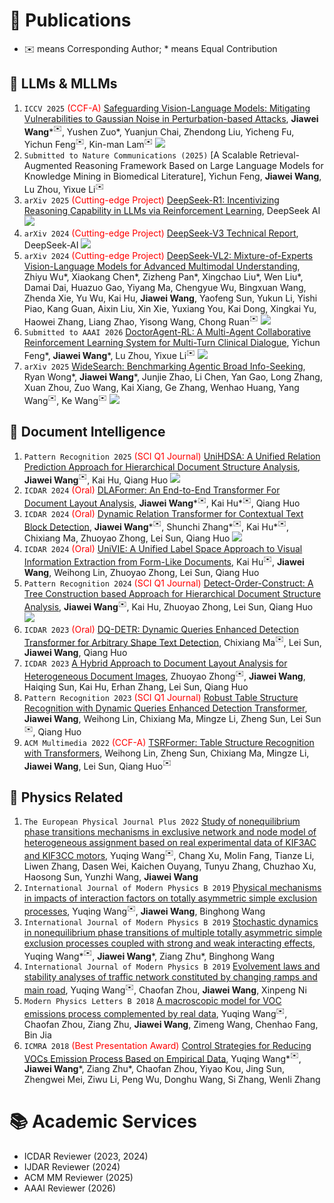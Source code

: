 # 📝 Publications
- ✉️ means Corresponding Author; * means Equal Contribution

## 🤖 LLMs & MLLMs
1. ``ICCV 2025`` <font color="red">(CCF-A)</font> [Safeguarding Vision-Language Models: Mitigating Vulnerabilities to Gaussian Noise in Perturbation-based Attacks](https://arxiv.org/abs/2504.01308), <strong>Jiawei Wang</strong>\*$^✉️$, Yushen Zuo\*, Yuanjun Chai, Zhendong Liu, Yicheng Fu, Yichun Feng$^✉️$, Kin-man Lam$^✉️$ [![](https://img.shields.io/github/stars/JarvisUSTC/DiffPure-RobustVLM?style=social&label=DiffPure-RobustVLM+Stars)](https://github.com/JarvisUSTC/DiffPure-RobustVLM)
2. ``Submitted to Nature Communications (2025)`` [A Scalable Retrieval-Augmented Reasoning Framework Based on Large Language Models for Knowledge Mining in Biomedical Literature], Yichun Feng, <strong>Jiawei Wang</strong>, Lu Zhou, Yixue Li$^✉️$
3. ``arXiv 2025`` <font color="red">(Cutting-edge Project)</font> [DeepSeek-R1: Incentivizing Reasoning Capability in LLMs via Reinforcement Learning](https://arxiv.org/abs/2501.12948), DeepSeek AI [![](https://img.shields.io/github/stars/deepseek-ai/DeepSeek-R1?style=social&label=DeepSeek-R1+Stars)](https://github.com/deepseek-ai/DeepSeek-R1)
4. ``arXiv 2024`` <font color="red">(Cutting-edge Project)</font> [DeepSeek-V3 Technical Report](https://arxiv.org/abs/2412.19437), DeepSeek-AI [![](https://img.shields.io/github/stars/deepseek-ai/DeepSeek-V3?style=social&label=DeepSeek-V3+Stars)](https://github.com/deepseek-ai/DeepSeek-V3)
5. ``arXiv 2024`` <font color="red">(Cutting-edge Project)</font> [DeepSeek-VL2: Mixture-of-Experts Vision-Language Models for Advanced Multimodal Understanding](https://arxiv.org/abs/2412.10302), Zhiyu Wu\*, Xiaokang Chen\*, Zizheng Pan\*, Xingchao Liu\*, Wen Liu\*, Damai Dai, Huazuo Gao, Yiyang Ma, Chengyue Wu, Bingxuan Wang, Zhenda Xie, Yu Wu, Kai Hu, <strong>Jiawei Wang</strong>, Yaofeng Sun, Yukun Li, Yishi Piao, Kang Guan, Aixin Liu, Xin Xie, Yuxiang You, Kai Dong, Xingkai Yu, Haowei Zhang, Liang Zhao, Yisong Wang, Chong Ruan$^✉️$ [![](https://img.shields.io/github/stars/deepseek-ai/DeepSeek-VL2?style=social&label=DeepSeek-VL2+Stars)](https://github.com/deepseek-ai/DeepSeek-VL2)
6. ``Submitted to AAAI 2026`` [DoctorAgent-RL: A Multi-Agent Collaborative Reinforcement Learning System for Multi-Turn Clinical Dialogue](https://arxiv.org/abs/2505.19630), Yichun Feng\*, <strong>Jiawei Wang</strong>\*, Lu Zhou, Yixue Li$^✉️$ [![](https://img.shields.io/github/stars/JarvisUSTC/DoctorAgent-RL?style=social&label=DoctorAgent-RL+Stars)](https://github.com/JarvisUSTC/DoctorAgent-RL)
6. ``arXiv 2025`` [WideSearch: Benchmarking Agentic Broad Info-Seeking](https://arxiv.org/abs/2508.07999), Ryan Wong\*, <strong>Jiawei Wang</strong>\*, Junjie Zhao, Li Chen, Yan Gao, Long Zhang, Xuan Zhou, Zuo Wang, Kai Xiang, Ge Zhang, Wenhao Huang, Yang Wang$^✉️$, Ke Wang$^✉️$ [![](https://img.shields.io/github/stars/ByteDance-Seed/WideSearch?style=social&label=WideSearch+Stars)](https://github.com/ByteDance-Seed/WideSearch)

## 📄 Document Intelligence
1. ``Pattern Recognition 2025`` <font color="red">(SCI Q1 Journal)</font> [UniHDSA: A Unified Relation Prediction Approach for Hierarchical Document Structure Analysis](https://arxiv.org/abs/2503.15893), <strong>Jiawei Wang</strong>$^✉️$, Kai Hu, Qiang Huo [![](https://img.shields.io/github/stars/microsoft/CompHRDoc?style=social&label=CompHRDoc+Stars)](https://github.com/microsoft/CompHRDoc/tree/main/UniHDSA)
2. ``ICDAR 2024`` <font color="red">(Oral)</font> [DLAFormer: An End-to-End Transformer For Document Layout Analysis](https://arxiv.org/abs/2405.11757), <strong>Jiawei Wang</strong>\*$^✉️$, Kai Hu\*$^✉️$, Qiang Huo
3. ``ICDAR 2024`` <font color="red">(Oral)</font> [Dynamic Relation Transformer for Contextual Text Block Detection](https://arxiv.org/abs/2401.09232), <strong>Jiawei Wang</strong>\*$^✉️$, Shunchi Zhang\*$^✉️$, Kai Hu\*$^✉️$, Chixiang Ma, Zhuoyao Zhong, Lei Sun, Qiang Huo [![](https://img.shields.io/badge/Project-Page-blue)](https://shunchizhang.github.io/drformer/)
4. ``ICDAR 2024``  <font color="red">(Oral)</font> [UniVIE: A Unified Label Space Approach to Visual Information Extraction from Form-Like Documents](https://arxiv.org/abs/2401.09220), Kai Hu$^✉️$, <strong>Jiawei Wang</strong>, Weihong Lin, Zhuoyao Zhong, Lei Sun, Qiang Huo
5. ``Pattern Recognition 2024`` <font color="red">(SCI Q1 Journal)</font> [Detect-Order-Construct: A Tree Construction based Approach for Hierarchical Document Structure Analysis](https://www.sciencedirect.com/science/article/pii/S0031320324005879), <strong>Jiawei Wang</strong>$^✉️$, Kai Hu, Zhuoyao Zhong, Lei Sun, Qiang Huo [![](https://img.shields.io/github/stars/microsoft/CompHRDoc?style=social&label=CompHRDoc+Stars)](https://github.com/microsoft/CompHRDoc)
6. ``ICDAR 2023`` <font color="red">(Oral)</font> [DQ-DETR: Dynamic Queries Enhanced Detection Transformer for Arbitrary Shape Text Detection](https://link.springer.com/chapter/10.1007/978-3-031-41679-8_14), Chixiang Ma$^✉️$, Lei Sun, <strong>Jiawei Wang</strong>, Qiang Huo
7. ``ICDAR 2023`` [A Hybrid Approach to Document Layout Analysis for Heterogeneous Document Images](https://link.springer.com/chapter/10.1007/978-3-031-41734-4_12), Zhuoyao Zhong$^✉️$, <strong>Jiawei Wang</strong>, Haiqing Sun, Kai Hu, Erhan Zhang, Lei Sun, Qiang Huo
8. ``Pattern Recognition 2023`` <font color="red">(SCI Q1 Journal)</font> [Robust Table Structure Recognition with Dynamic Queries Enhanced Detection Transformer](https://www.sciencedirect.com/science/article/abs/pii/S0031320323005150), <strong>Jiawei Wang</strong>, Weihong Lin, Chixiang Ma, Mingze Li, Zheng Sun, Lei Sun$^✉️$, Qiang Huo
9. ``ACM Multimedia 2022`` <font color="red">(CCF-A)</font> [TSRFormer: Table Structure Recognition with Transformers](https://arxiv.org/pdf/2208.04921v1.pdf), Weihong Lin, Zheng Sun, Chixiang Ma, Mingze Li, <strong>Jiawei Wang</strong>, Lei Sun, Qiang Huo$^✉️$

## 🧪 Physics Related
1. ``The European Physical Journal Plus 2022`` [Study of nonequilibrium phase transitions mechanisms in exclusive network and node model of heterogeneous assignment based on real experimental data of KIF3AC and KIF3CC motors](https://epjplus.epj.org/articles/epjplus/abs/2022/10/13360_2022_Article_3372/13360_2022_Article_3372.html), Yuqing Wang$^✉️$, Chang Xu, Molin Fang, Tianze Li, Liwen Zhang, Dasen Wei, Kaichen Ouyang, Tunyu Zhang, Chuzhao Xu, Haosong Sun, Yunzhi Wang, <strong>Jiawei Wang</strong>
2. ``International Journal of Modern Physics B 2019`` [Physical mechanisms in impacts of interaction factors on totally asymmetric simple exclusion processes](https://www.worldscientific.com/doi/abs/10.1142/S0217979219502175), Yuqing Wang$^✉️$, <strong>Jiawei Wang</strong>, Binghong Wang
3. ``International Journal of Modern Physics B 2019`` [Stochastic dynamics in nonequilibrium phase transitions of multiple totally asymmetric simple exclusion processes coupled with strong and weak interacting effects](https://www.worldscientific.com/doi/abs/10.1142/S0217979219502291), Yuqing Wang\*$^✉️$, <strong>Jiawei Wang</strong>\*, Ziang Zhu\*, Binghong Wang
4. ``International Journal of Modern Physics B 2019`` [Evolvement laws and stability analyses of traffic network constituted by changing ramps and main road](https://www.worldscientific.com/doi/abs/10.1142/S021797921950228X), Yuqing Wang$^✉️$, Chaofan Zhou, <strong>Jiawei Wang</strong>, Xinpeng Ni
5. ``Modern Physics Letters B 2018`` [A macroscopic model for VOC emissions process complemented by real data](https://www.worldscientific.com/doi/abs/10.1142/S0217984918502093), Yuqing Wang$^✉️$, Chaofan Zhou, Ziang Zhu, <strong>Jiawei Wang</strong>, Zimeng Wang, Chenhao Fang, Bin Jia
6. ``ICMRA 2018`` <font color="red">(Best Presentation Award)</font> [Control Strategies for Reducing VOCs Emission Process Based on Empirical Data](https://ieeexplore.ieee.org/abstract/document/8490540/), Yuqing Wang\*$^✉️$, <strong>Jiawei Wang</strong>\*, Ziang Zhu\*, Chaofan Zhou, Yiyao Kou, Jing Sun, Zhengwei Mei, Ziwu Li, Peng Wu, Donghu Wang, Si Zhang, Wenli Zhang

# 📚 Academic Services
- ICDAR Reviewer (2023, 2024)
- IJDAR Reviewer (2024)
- ACM MM Reviewer (2025)
- AAAI Reviewer (2026)